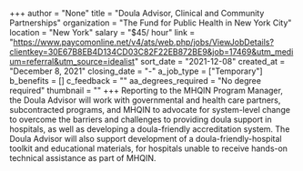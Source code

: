 +++
author = "None"
title = "Doula Advisor, Clinical and Community Partnerships"
organization = "The Fund for Public Health in New York City"
location = "New York"
salary = "$45/ hour"
link = "https://www.paycomonline.net/v4/ats/web.php/jobs/ViewJobDetails?clientkey=30E67B8EB4D134CD03C82F22EB872BE9&job=17469&utm_medium=referral&utm_source=idealist"
sort_date = "2021-12-08"
created_at = "December 8, 2021"
closing_date = "-"
a_job_type = ["Temporary"]
b_benefits = []
c_feedback = ""
aa_degrees_required = "No degree required"
thumbnail = ""
+++
Reporting to the MHQIN Program Manager, the Doula Advisor will work with governmental and health care partners, subcontracted programs, and MHQIN to advocate for system-level change to overcome the barriers and challenges to providing doula support in hospitals, as well as developing a doula-friendly accreditation system. The Doula Advisor will also support development of a doula-friendly-hospital toolkit and educational materials, for hospitals unable to receive hands-on technical assistance as part of MHQIN.